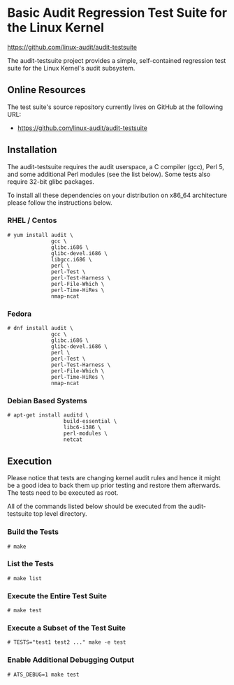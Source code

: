 Basic Audit Regression Test Suite for the Linux Kernel
===============================================================================
https://github.com/linux-audit/audit-testsuite

The audit-testsuite project provides a simple, self-contained regression test
suite for the Linux Kernel's audit subsystem.

## Online Resources

The test suite's source repository currently lives on GitHub at the following
URL:

* https://github.com/linux-audit/audit-testsuite

## Installation

The audit-testsuite requires the audit userspace, a C compiler (gcc), Perl 5,
and some additional Perl modules (see the list below). Some tests also require
32-bit glibc packages.

To install all these dependencies on your distribution on x86_64 architecture
please follow the instructions below.

### RHEL / Centos

	# yum install audit \
	              gcc \
	              glibc.i686 \
	              glibc-devel.i686 \
	              libgcc.i686 \
	              perl \
	              perl-Test \
	              perl-Test-Harness \
	              perl-File-Which \
	              perl-Time-HiRes \
	              nmap-ncat

### Fedora

	# dnf install audit \
	              gcc \
	              glibc.i686 \
	              glibc-devel.i686 \
	              perl \
	              perl-Test \
	              perl-Test-Harness \
	              perl-File-Which \
	              perl-Time-HiRes \
	              nmap-ncat

### Debian Based Systems

	# apt-get install auditd \
	                  build-essential \
	                  libc6-i386 \
	                  perl-modules \
	                  netcat

## Execution

Please notice that tests are changing kernel audit rules and hence it might be
a good idea to back them up prior testing and restore them afterwards. The
tests need to be executed as root.

All of the commands listed below should be executed from the audit-testsuite
top level directory.

### Build the Tests

	# make

### List the Tests

	# make list

### Execute the Entire Test Suite

	# make test

### Execute a Subset of the Test Suite

	# TESTS="test1 test2 ..." make -e test

### Enable Additional Debugging Output

	# ATS_DEBUG=1 make test
